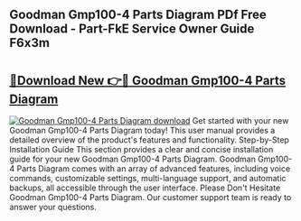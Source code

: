 ## Goodman Gmp100-4 Parts Diagram PDf Free Download - Part-FkE Service Owner Guide F6x3m

# <h2><a href="http://dfj99fy.blite.top/?on=Goodman+Gmp100-4+Parts+Diagram">🔗Download New 👉🔴 Goodman Gmp100-4 Parts Diagram</a></h2>

[![Goodman Gmp100-4 Parts Diagram download](https://i.imgur.com/lujVjoI.png)](http://dfj99fy.blite.top/?on=Goodman+Gmp100-4+Parts+Diagram)
Get started with your new Goodman Gmp100-4 Parts Diagram today! This user manual provides a detailed overview of the product's features and functionality. Step-by-Step Installation Guide This section provides a clear and concise installation guide for your new Goodman Gmp100-4 Parts Diagram. Goodman Gmp100-4 Parts Diagram comes with an array of advanced features, including voice commands, customizable settings, multi-language support, and automatic backups, all accessible through the user interface. Please Don't Hesitate Goodman Gmp100-4 Parts Diagram. Our customer support team is ready to answer your questions.
